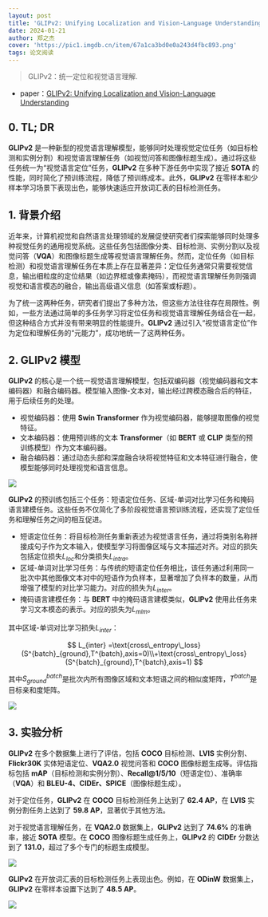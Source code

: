 ```yaml
---
layout: post
title: 'GLIPv2: Unifying Localization and Vision-Language Understanding'
date: 2024-01-21
author: 郑之杰
cover: 'https://pic1.imgdb.cn/item/67a1ca3bd0e0a243d4fbc893.png'
tags: 论文阅读
---
```


> GLIPv2：统一定位和视觉语言理解.

- paper：[GLIPv2: Unifying Localization and Vision-Language Understanding](https://arxiv.org/abs/2206.05836)

## 0. TL; DR

**GLIPv2** 是一种新型的视觉语言理解模型，能够同时处理视觉定位任务（如目标检测和实例分割）和视觉语言理解任务（如视觉问答和图像标题生成）。通过将这些任务统一为“视觉语言定位”任务，**GLIPv2** 在多种下游任务中实现了接近 **SOTA** 的性能，同时简化了预训练流程，降低了预训练成本。此外，**GLIPv2** 在零样本和少样本学习场景下表现出色，能够快速适应开放词汇表的目标检测任务。

## 1. 背景介绍

近年来，计算机视觉和自然语言处理领域的发展促使研究者们探索能够同时处理多种视觉任务的通用视觉系统。这些任务包括图像分类、目标检测、实例分割以及视觉问答（**VQA**）和图像标题生成等视觉语言理解任务。然而，定位任务（如目标检测）和视觉语言理解任务在本质上存在显著差异：定位任务通常只需要视觉信息，输出细粒度的定位结果（如边界框或像素掩码），而视觉语言理解任务则强调视觉和语言模态的融合，输出高级语义信息（如答案或标题）。

为了统一这两种任务，研究者们提出了多种方法，但这些方法往往存在局限性。例如，一些方法通过简单的多任务学习将定位任务和视觉语言理解任务结合在一起，但这种结合方式并没有带来明显的性能提升。**GLIPv2** 通过引入“视觉语言定位”作为定位和理解任务的“元能力”，成功地统一了这两种任务。

## 2. GLIPv2 模型

**GLIPv2** 的核心是一个统一视觉语言理解模型，包括双编码器（视觉编码器和文本编码器）和融合编码器。模型输入图像-文本对，输出经过跨模态融合后的特征，用于后续任务的处理。
- 视觉编码器：使用 **Swin Transformer** 作为视觉编码器，能够提取图像的视觉特征。
- 文本编码器：使用预训练的文本 **Transformer**（如 **BERT** 或 **CLIP** 类型的预训练模型）作为文本编码器。
- 融合编码器：通过动态头部和深度融合块将视觉特征和文本特征进行融合，使模型能够同时处理视觉和语言信息。

![](https://pic1.imgdb.cn/item/67a1cbfcd0e0a243d4fbc8da.png)

**GLIPv2** 的预训练包括三个任务：短语定位任务、区域-单词对比学习任务和掩码语言建模任务。这些任务不仅简化了多阶段视觉语言预训练流程，还实现了定位任务和理解任务之间的相互促进。
- 短语定位任务：将目标检测任务重新表述为视觉语言任务，通过将类别名称拼接成句子作为文本输入，使模型学习将图像区域与文本描述对齐。对应的损失包括定位损失$L_{loc}$和分类损失$L_{intra}$。
- 区域-单词对比学习任务：与传统的短语定位任务相比，该任务通过利用同一批次中其他图像文本对中的短语作为负样本，显著增加了负样本的数量，从而增强了模型的对比学习能力。对应的损失为$L_{inter}$。
- 掩码语言建模任务：与 **BERT** 中的掩码语言建模类似，**GLIPv2** 使用此任务来学习文本模态的表示。对应的损失为$L_{mlm}$。

其中区域-单词对比学习损失$L_{inter}$：

$$
L_{inter} =\text{cross\_entropy\_loss}(S^{batch}_{ground},T^{batch},axis=0)\\+\text{cross\_entropy\_loss}(S^{batch}_{ground},T^{batch},axis=1)
$$

其中$S^{batch}_{ground}$是批次内所有图像区域和文本短语之间的相似度矩阵，$T^{batch}$是目标亲和度矩阵。

![](https://pic1.imgdb.cn/item/67a1cdccd0e0a243d4fbc92f.png)

## 3. 实验分析

**GLIPv2** 在多个数据集上进行了评估，包括 **COCO** 目标检测、**LVIS** 实例分割、**Flickr30K** 实体短语定位、**VQA2.0** 视觉问答和 **COCO** 图像标题生成等。评估指标包括 **mAP**（目标检测和实例分割）、**Recall@1/5/10**（短语定位）、准确率（**VQA**）和 **BLEU-4、CIDEr、SPICE**（图像标题生成）。

对于定位任务，**GLIPv2** 在 **COCO** 目标检测任务上达到了 **62.4 AP**，在 **LVIS** 实例分割任务上达到了 **59.8 AP**，显著优于其他方法。

对于视觉语言理解任务，在 **VQA2.0** 数据集上，**GLIPv2** 达到了 **74.6%** 的准确率，接近 **SOTA** 模型。在 **COCO** 图像标题生成任务上，**GLIPv2** 的 **CIDEr** 分数达到了 **131.0**，超过了多个专门的标题生成模型。

![](https://pic1.imgdb.cn/item/67a1cf38d0e0a243d4fbc94e.png)

**GLIPv2** 在开放词汇表的目标检测任务上表现出色。例如，在 **ODinW** 数据集上，**GLIPv2** 在零样本设置下达到了 **48.5 AP**。

![](https://pic1.imgdb.cn/item/67a1cfa7d0e0a243d4fbc955.png)